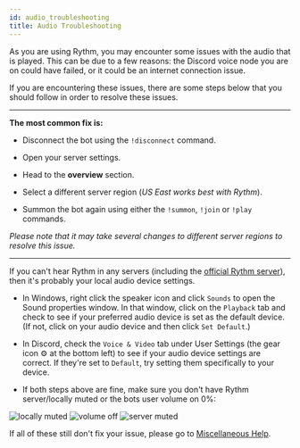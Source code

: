 ```yaml
---
id: audio_troubleshooting
title: Audio Troubleshooting
---
```


As you are using Rythm, you may encounter some issues with the audio that is played. This can be due to a few reasons: the Discord voice node you are on could have failed, or it could be an internet connection issue.

If you are encountering these issues, there are some steps below that you should follow in order to resolve these issues.

--- 

**The most common fix is:**

- Disconnect the bot using the `!disconnect` command.

- Open your server settings.

- Head to the **overview** section.

- Select a different server region (*US East works best with Rythm*).

- Summon the bot again using either the `!summon`, `!join` or `!play` commands.

*Please note that it may take several changes to different server regions to resolve this issue.*

---

If you can't hear Rythm in any servers (including the [official Rythm server](https://rythmbot.co/support)), then it's probably your local audio device settings.

- In Windows, right click the speaker icon and click `Sounds` to open the Sound properties window. In that window, click on the `Playback` tab and check to see if your preferred audio device is set as the default device. (If not, click on your audio device and then click `Set Default`.)

- In Discord, check the `Voice & Video` tab under User Settings (the gear icon ⚙️ at the bottom left) to see if your audio device settings are correct. If they're set to `Default`, try setting them specifically to your device.

- If both steps above are fine, make sure you don't have Rythm server/locally muted or the bots user volume on 0%:

![locally muted](/img/docs/audio-troubleshooting/locally-muted.png)
![volume off](/img/docs/audio-troubleshooting/volume-off.png)
![server muted](/img/docs/audio-troubleshooting/server-muted.png)

If all of these still don't fix your issue, please go to [Miscellaneous Help](/misc_help).
